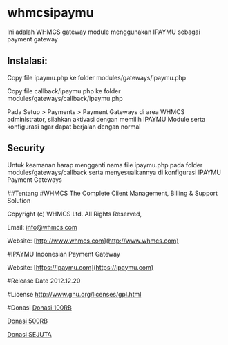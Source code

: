 whmcsipaymu
===========
Ini adalah WHMCS gateway module menggunakan IPAYMU sebagai payment gateway

## Instalasi:
Copy file ipaymu.php ke folder modules/gateways/ipaymu.php

Copy file callback/ipaymu.php ke folder modules/gateways/callback/ipaymu.php

Pada Setup > Payments > Payment Gateways di area WHMCS administrator, silahkan aktivasi dengan memilih IPAYMU Module serta konfigurasi agar dapat berjalan dengan normal

## Security
Untuk keamanan harap mengganti nama file ipaymu.php pada folder modules/gateways/callback serta menyesuaikannya di konfigurasi IPAYMU Payment Gateways

##Tentang
#WHMCS
The Complete Client Management, Billing & Support Solution

Copyright (c) WHMCS Ltd. All Rights Reserved,

Email: info@whmcs.com

Website: [http://www.whmcs.com](http://www.whmcs.com)


#IPAYMU
Indonesian Payment Gateway

Website: [https://ipaymu.com](https://ipaymu.com)


#Release Date
2012.12.20


#License
http://www.gnu.org/licenses/gpl.html


#Donasi
[Donasi 100RB](https://my.ipaymu.com/process.htm?product=1287&member=harrysudana&action=donation&send=yes)

[Donasi 500RB](https://my.ipaymu.com/process.htm?product=1289&member=harrysudana&action=donation&send=yes)

[Donasi SEJUTA](https://my.ipaymu.com/process.htm?product=1291&member=harrysudana&action=donation&send=yes)

